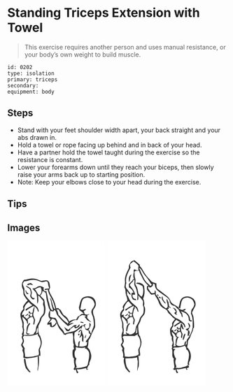 # Standing Triceps Extension with Towel
> This exercise requires another person and uses manual resistance, or your body’s own weight to build muscle.

``` 
id: 0202 
type: isolation 
primary: triceps 
secondary:  
equipment: body 
``` 

## Steps

 - Stand with your feet shoulder width apart, your back straight and your abs drawn in.
 - Hold a towel or rope facing up behind and in back of your head.
 - Have a partner hold the towel taught during the exercise so the resistance is constant.
 - Lower your forearms down until they reach your biceps, then slowly raise your arms back up to starting position.
 - Note: Keep your elbows close to your head during the exercise.

## Tips


## Images

<svg width="224" height="250pt" viewBox="0 0 168 250" xmlns="http://www.w3.org/2000/svg">
  <g fill="#FFF">
    <path d="M0 0h168v250H0V0m28.61 67.07c-4.02 3.97-4.87 10.57-2.29 15.55 2.12 3.61.19 8.18 2.43 11.73 1.85 2.85 3.53 5.89 6.18 8.1-2.61 2.86-5.16 5.82-7.28 9.07-1.41 1.7-.36 3.87.01 5.75-1.48 1.78-3.07 3.53-4.16 5.6-2.13 3.61-.61 7.96.1 11.76 1.79 4.12 3.03 8.55 1.89 13.05 1.58 4.02 2.03 8.73-.69 12.41.26.52.76 1.58 1.02 2.1-.45 1.2-.88 2.41-1.34 3.62.67 1.7 1.39 3.4 1.75 5.2.88 2.99-1.83 5.32-2.67 7.98.63 2.19 1.98 4.07 3.08 6.05-.24.75-.71 2.26-.95 3.01.85 2.59 2.13 5.18 1.97 7.97.06 1.65-.65 3.39.04 4.98 2.32.73 4.76 1.36 7.21.94 5.78-.85 11.78-1.01 17.22-3.38.16 5.79.58 11.59.28 17.39-.34 2.64-1.12 5.33-.24 7.96 1.65-8.9 3.01-17.94 1.57-26.98l2.52 1.24c1.01-3.73.07-7.53-.51-11.24 1.76-4.41 3.68-9.01 3.22-13.87-.49-3.3-1.78-6.4-2.64-9.6-.35-.37-1.04-1.11-1.39-1.48-2.1-5.01-2.19-10.5-1.57-15.83 1.46-3.79 4.01-7.12 4.75-11.18.7-3.44 4.01-5.36 5.57-8.33 1.53-2.42 1.34-5.41 1.68-8.15.64-4.34-1.59-8.42-1.22-12.75-.44-1.61-.82-3.24-1.15-4.88-2.22-2.1-4.45-4.2-6.45-6.53 2.1-2.4 3.56-5.25 4.04-8.42 1.49 1.45 3.26 2.54 5.19 3.3 1.15 4.91.88 10.04 2.34 14.89 1.45 5.11 2.12 10.61 5.04 15.17-2.88 4.41-4.32 12.21.92 15.5-1.49 2.33-3.27 4.45-5.21 6.42-.08.78-.25 2.32-.34 3.1 1.6-.17 3.2-.34 4.79-.52-.02 1.55-.64 3.95 1.45 4.45 4.7 1.58 8.32-3.1 10.07-6.85 1.11 3.8 2.96 7.44 5.23 10.68 2.52 2.68 4.92 5.46 6.95 8.55-.18.27-.54.82-.71 1.09 1.53-.73 2.93-.76 3.95.7.07-.33.21-.98.28-1.3 3.52-2.56 8.27-1.17 12.16-2.94-.27.37-.81 1.12-1.08 1.49 3.19 6.09-.51 13.12 2.53 19.27-1.32 2.14-.37 4.53.23 6.72-.77.79-1.55 1.59-2.33 2.38-.42 4.32-.6 8.72.88 12.88.37.35 1.1 1.05 1.46 1.4-.41 3.97-.16 7.99.89 11.84.82 2.28-.5 4.35-1.7 6.17.95 1.92 2.39 2.12 4.11.78-.17 2.49.9 4.73 2.16 6.8.74-.71 1.47-1.42 2.2-2.13-1.97-1.07-2.56-3.02-2.68-5.11 5.43.8 10.63-1.01 15.89-2.07.11.79.34 2.35.45 3.13 1.16-.23 2.33-.46 3.51-.66-.65-.18-1.93-.54-2.58-.72 1.04-2.58 1.46-5.72 4.06-7.27-.86-4.74 3.13-8.44 3.03-13.12.78-4.45-1.3-8.51-2.62-12.62-1.32-1.36-2.54-2.83-3.78-4.26 2.04-3.72 1.39-8.03 1.97-12.07 3.8-4.37 4.58-10.32 7.47-15.22 1.44-3.18 4-6.12 3.86-9.79-.05-5.37-.37-10.82-1.79-16.01-1.41-3.11-2.3-6.49-1.81-9.92 1.38-3.75 5.06-6.69 4.8-10.97.14-4.89-2.09-9.97-6.62-12.24-5.1-2.22-11.35-1.75-16.05 1.23-4.26 3.51-4.34 9.49-5.92 14.38-1.02 2.23-.08 4.53.43 6.75a46.81 46.81 0 0 1 7.73 6.39c-3.56-.88-6.18 1.64-8.37 3.99l-1.98.4c-1.03 1.81-2.05 3.63-3.09 5.44-4.44-1.12-8.55 1.09-12.22 3.31-.58-3.09-2.54-5.61-4.62-7.86-2.32-2.13-5.61-3.33-6.67-6.56-1.86-2.24-2.45-6.76-5.92-6.76.25-2.85-3.04-1.6-4.71-1.51-1.55-7.55-4.09-14.95-8.14-21.54-1.87-2.96-3.3-6.17-4.2-9.55.6-1.95 2.31-3.68 1.75-5.86-.6-3.75-.39-8.65-4.29-10.7-4.2-1.63-8.81 1.94-13.01-.14-4.38-1.9-9.05-3.37-13.87-3.28-4.55.25-8.87 2.05-13.45 2.11m.09 135.09c-.49 4.81.77 9.53 2.07 14.12.82 3.67 3.95 6.06 6.18 8.87.67 1.12 2.09.3 3.1.34-3.06-3.77-6.46-7.64-7.35-12.58-1.01-3.17-.91-6.63-1.94-9.74-.52-.25-1.55-.76-2.06-1.01z"/>
    <path d="M29 69.79c5.49.03 10.45-3.08 15.97-2.57 4.61-.1 8.71 2.16 12.97 3.52 3.39 1.08 6.65-1.59 9.99-.99 2.52 2.02 1.64 5.71 2.83 8.43.25 1.2 1.87 4.15-.52 4.01-1.98.45-6.76-.52-6.02 2.74 1.75-.3 3.47-.76 5.19-1.19.83 7.42 5.81 13.36 8.7 20.01 1.78 4.66 3.38 9.43 4.02 14.39-6.3-5.04-3.76-14.81-9.17-20.54.67 3.18 2.14 6.16 2.36 9.45.23 4.39 2.72 8.26 2.81 12.68-4.91-1.12-4.86-6.68-6-10.58-.6-3.79-2.54-7.25-2.82-11.09-.38-3.95-1.78-7.71-2.37-11.63-1.1.17-2.2.33-3.3.48-.62-1.35-1.22-2.7-1.82-4.06.25-.49.77-1.49 1.03-1.98-3.28-2.9-8.55-4.13-12.2-1.2-2.13 1.75-4.71 2.66-7.49 2.16 1.33 3.5 5.26 5.02 6.48 8.53 2.12 5.75.96 11.99 1.8 17.94 2.73-4.16 1.31-9.5 1.25-14.15l2.76 1.64c1.77 3.06 4.83 5.19 6.4 8.34-.02 2.42-1.36 4.96-.13 7.27 1.67 3.32.94 7.13.84 10.69-.05 5.33-6.02 7.89-6.91 12.96-1.23 5.7-5.95 9.99-6.59 15.86-.25 1.52-.29 3.09-.73 4.58-.99 1.81-2.95 3.01-3.42 5.13-5.63 1.18-11.4 1.33-17.12 1.02.23-.93.47-1.87.71-2.81-.27-2.02-.08-4.06.38-6.05-1.31-3.86-.8-7.94-.64-11.92-.75-3.33-3.01-6.39-2.28-10 2.98 2.09 5.15 5.01 7.4 7.81.46 1.48-.07 3.7 2.11 4.05-.01-2.51-.09-5.03-.78-7.46 1.6-1.11 3.08-2.38 4.53-3.68 1.39-.2 2.77-.41 4.16-.64.77 1.6 1.58 3.19 2.14 4.89-.25 2.65-.83 5.26-1.06 7.92.45.03 1.34.09 1.79.13.32-2.67 1.03-5.27 1.33-7.93-1.17-3.58-3.88-6.98-2.98-10.96 1.15-3.89 1.79-7.88 2.12-11.91 3.5 1.96 4.99 5.73 6.14 9.34 2.04-1.99-.16-5.08-.85-7.28-2.94-3.77-6.91-6.56-10.79-9.28-4.03-4.64-8.74-8.89-11.41-14.53-1.33-2.92-.1-6.14-.5-9.16-1.15-2.64-2.24-5.31-2.9-8.13.8-1.44 1.35-3.09 2.59-4.25m4.87 6.18c1.73 1.18 3.43-.91 5.25-.87 1.8.23 3.54.76 5.33 1.06-1.36-1.26-2.76-2.49-4.17-3.69-2.23.8-5.75.69-6.41 3.5m-1.9 1.08c.59 4.04 5.92 3.43 6.93 7.08 1.52 2.84 1.75 6.02.62 9.04-1.21 3.08 1.71 5.25 3.35 7.38.99.08 1.97.15 2.95.23.4-.7.81-1.39 1.21-2.08-1.73-.27-3.9-.24-4.87-2.01-2.08-2.26-.27-5.19-.22-7.78-.26-2.44-1.26-4.71-1.92-7.05-2.55-1.81-5.22-3.45-8.05-4.81m-.8 8.15c-.09 2.57 1.12 4.75 2.67 6.7 1.03-.25 2.05-.5 3.08-.76-2.33-1.28-4.62-3-4.85-5.88-.23-.01-.68-.04-.9-.06m7.09 55.93c-4.67 3.1-5.67 9.04-5.27 14.25-.26 1.71-1.46 3.92.46 5.1 1.8 1.65 4.03-.22 5.82-.94-1.94-.23-4.38.57-5.63-1.43 1.54-5.22 1.38-11.46 5.56-15.47-.23-.38-.71-1.13-.94-1.51z"/>
    <path d="M46.9 83.72c3.2-1.67 6.34-3.77 10.07-3.92 2.74 4.42 2.28 10.48-1.89 13.87-4.28-2.02-4.23-7.56-8.18-9.95zM128.92 101.86c1.35-3.12 5.19-3.71 8.16-4.16 5.27-.03 10.44 3.3 11.83 8.53 2.61 4.98-2.3 9.09-4.29 13.19-1.88 4.86 2.02 8.95 2.62 13.57.75 3.89 1.2 7.86 1.25 11.82-.85 5.13-3.98 9.6-4.52 14.84l-2.31-2.55c-.08-.61-.23-1.82-.31-2.43-.55-.33-1.66-.98-2.22-1.31 1.85-2.92 3.54-6.05 4.1-9.51-.49-1.27-1.66-2.08-2.52-3.08.15 2.79.09 5.59-.09 8.38-1.48.86-2.95 1.73-4.44 2.58-.65-.38-1.94-1.14-2.59-1.51-.1-1.62-.12-3.35-1.5-4.48.61-.32 1.84-.94 2.45-1.26-1.48-2.57-3.62.22-4.8 1.53 2.2.74 3.21 2.71 3.72 4.81.59 2.65 3.66 3.23 5.92 3.58.17 1.5.33 2.99.5 4.49.9.66 1.81 1.33 2.7 2.02-1.76 4.25-4.72 7.78-7.72 11.19-.08.78-.16 1.56-.23 2.34l2.5-.44c-.41 1.85-.85 3.69-1.26 5.55-3.9 2.07-8.25 2.49-12.58 1.91.09-3.15.8-6.21 1.3-9.29-3.97.87-2.69 6.27-3.08 9.23l-2.83.12c-.82-1.79-2.16-3.41-2.29-5.44-.38-3.69-1.93-7.24-1.64-10.99.13-2.48.35-4.96.59-7.43 4.07-2.25 7.14-5.8 11.05-8.25-.01.8-.02 2.4-.02 3.2.91-2.7 2.04-5.31 3.14-7.93-4.79 1.7-7.74 6.18-11.84 8.95-6.02 3.34-13.09 3.48-19.48 5.74-1.04-2.61-2.07-5.37-4.19-7.32-3.83-3.46-6.74-8.01-8.08-13.02-.6-2.44-2.09-4.49-3.49-6.52-3.23.11-6.39-.47-9.23-2.04.09-3.45.27-6.9.09-10.35 1.82.97 3.81 1.26 5.84 1.24.68-.79 1.07-3.02 2.47-1.92 2.6 2.06 2.19 6.06 4.25 8.6 5.38 6.81 11.45 13.09 18.21 18.53 3.18-2.02 6.61-3.57 9.91-5.38-2.82-.25-5.51.65-8.08 1.71 2.51-2.84 5.56-5.11 9.1-6.5l.41 1.58-.04-1.84c1.56.04 3.11.1 4.67.15 1.13-1.94 2.24-3.9 3.22-5.93 1.88-1.08 3.7-2.33 5.83-2.85 2.25.25 4.37 1.17 6.55 1.74-1.1.47-2.21.89-3.32 1.33 1.49 1.86 2.99 3.73 4.42 5.64 2.42 1.4 4.81 2.95 7.53 3.7-2.77-2.12-5.14-4.66-7.37-7.32.06-1.55.51-3.09.38-4.64 1.4-.51 2.78-1.07 4.12-1.72-1.54.05-3.07.28-4.56.64-1.43-.35-3.05-.26-4.29-1.13-.57-1.63-.98-3.31-1.47-4.96 1.15-.95 4.75-2.07 3-3.88-2.8 1.44-6.02 2.73-8.89.66 1.12-5.25 1.5-10.77 3.74-15.71m-3.82 38.6c1.85.34 3.7.65 5.56.96-.12-.37-.36-1.11-.49-1.48-1.4-.36-2.8-.74-4.2-1.09-.22.4-.65 1.21-.87 1.61m-8.34 6.86c.66-.69 1.98-2.08 2.64-2.77-2.6.05-5.46.4-7.36 2.36-2.44 2.45-5.49 4.1-8.17 6.24-.24-.38-.71-1.14-.94-1.51-2.41-.4-3.91-2.35-5.49-3.99 1.11 2.43 1.92 5.14 3.83 7.09 2.95 1.91 7.4-.65 6.96-4.3.67.18 2.01.53 2.68.7l-.95-.74c1.51-1.06 3.01-2.13 4.52-3.18.78 1.04.69 3.51 2.48 3.15 3.47-.24 7.47-2.89 7.09-6.79-2.7.94-4.27 6.35-7.29 3.74m4.75 10.46c1.09-.58 2.16-1.18 3.24-1.79l-.52-.74 2.41-.8c-.46 2.37-.75 4.78-.94 7.19-.88 1.71-1.66 3.47-2.17 5.33 1.72-1.04 2.86-2.67 3.94-4.31 2.61 3.37-1.74 9.25 2.86 11.21-.35-4.19 1.31-8.65-.59-12.6-1.4-3.02-1.64-6.4-2.25-9.63l-.26 3.07c-.64-.69-1.28-1.37-1.91-2.06-1.51 1.52-3 3.11-3.81 5.13m.02 2.44c-.05.45-.14 1.34-.18 1.79 2.81 2.63 3.19-4.73.18-1.79m10.98 7.4c2.78-.89 2.11-4.4 2.83-6.65a15.881 15.881 0 0 0-2.83 6.65zM29.43 119.06c-1.47-5.64 2.91-10.84 7.3-13.83 1.63 2.28 3.96 3.85 6.19 5.48-3.68 2.6-7.96 4.54-11.67 7.24.19.79.4 1.57.63 2.36 3.49-2.75 7.21-5.2 11.14-7.28 1.05-.92 2.33-.8 3.51-.19-2.12 3.08-2.77 6.76-3.12 10.41-.64.33-1.92.99-2.57 1.32-1.59-.81-2.65-2.07-2.7-3.94-.69.89-2.28 1.61-1.51 2.94 1.26 2.06 4.09 2.27 6.14 1.38-.13 1.77-.27 3.53-.42 5.3-1.36-.33-2.72-.67-4.07-1.02.35-.7 1.05-2.12 1.41-2.82-1.06.74-3.71.51-3.27 2.46.37.65 1.12 1.94 1.5 2.58-.7-.13-2.1-.4-2.8-.53l1.52.81c-1.1.87-2.21 1.73-3.31 2.6a35.292 35.292 0 0 0-5.09-4.45l.48-2.92c-.94.19-2.82.56-3.76.75.25-3.45 1.83-6.46 4.47-8.65m.45 10.67c2.5-.7 6.04-1.56 6.09-4.78a59.546 59.546 0 0 0-6.09 4.78z"/>
    <path d="M84.11 118.21c1.06.06 3.19.17 4.26.23 2.24 5.64 6.11 10.57 10.82 14.37 2.67 2.14 4.57 5.01 5.92 8.12l-2 1.06 1.08 1.58c-.97-1-1.92-2.03-2.8-3.12-5.63-3.3-9.39-8.7-13.89-13.25-.5-3.2-1.08-6.53-3.39-8.99zM76.58 134.05c4.5-.62 7.18 3.54 7.63 7.51-.83-.23-2.47-.69-3.29-.92l2.03.88c-1.41 2.6-4.06 3.92-6.33 5.62-.38-2.59-.76-5.17-1.34-7.71-1.42.72-2.83 1.47-4.24 2.21 1.95-2.46 3.92-4.9 5.54-7.59zM48.79 159.97c2-3.34.52-7.78 3.36-10.66.13 2.88.35 5.78-.05 8.65-1.06.73-2.2 1.35-3.31 2.01zM28.83 162.71c7.96 1.52 16.23.38 23.71-2.62 0 .61-.01 1.84-.01 2.46 3.7 4.67 5.56 11.08 4.21 16.96-.75 3.57-3.93 6.56-2.97 10.42.2 2.48 1.52 6.29-1.91 7.13-6.9 1.78-14.26 3.14-21.38 2.27.1-4.84-2-9.72-.69-14.49-1-2.15-2.3-4.14-3.75-6.02 1.01-2.5 3-4.94 2.3-7.79-.26-1.87-1-3.61-1.67-5.35.72-1 1.45-1.98 2.16-2.97zM117.2 182.9c5.37 1.1 11.19 2.16 16.45.02-.17.78-.52 2.33-.7 3.11.39-.24 1.17-.71 1.56-.94 2.63 1.98 5.2 4.49 5.79 7.88.67 5.37-.64 10.71-1.81 15.92-.28 2.43-.74 5.18-2.89 6.71-6.4 2.23-13.06 3.34-19.84 3.09 1.08-.4 2.16-.8 3.25-1.18-.25-1.92-.78-3.78-1.38-5.61-1.12-3.32-.2-6.84.82-10.05-.42-.31-1.27-.92-1.7-1.23-1.85-4.29-2.45-9.8.84-13.57-.12-1.38-.25-2.77-.39-4.15z"/>
  </g>
  <g fill="#333">
    <path d="M28.61 67.07c4.58-.06 8.9-1.86 13.45-2.11 4.82-.09 9.49 1.38 13.87 3.28 4.2 2.08 8.81-1.49 13.01.14 3.9 2.05 3.69 6.95 4.29 10.7.56 2.18-1.15 3.91-1.75 5.86.9 3.38 2.33 6.59 4.2 9.55 4.05 6.59 6.59 13.99 8.14 21.54 1.67-.09 4.96-1.34 4.71 1.51 3.47 0 4.06 4.52 5.92 6.76 1.06 3.23 4.35 4.43 6.67 6.56 2.08 2.25 4.04 4.77 4.62 7.86 3.67-2.22 7.78-4.43 12.22-3.31 1.04-1.81 2.06-3.63 3.09-5.44l1.98-.4c2.19-2.35 4.81-4.87 8.37-3.99a46.81 46.81 0 0 0-7.73-6.39c-.51-2.22-1.45-4.52-.43-6.75 1.58-4.89 1.66-10.87 5.92-14.38 4.7-2.98 10.95-3.45 16.05-1.23 4.53 2.27 6.76 7.35 6.62 12.24.26 4.28-3.42 7.22-4.8 10.97-.49 3.43.4 6.81 1.81 9.92 1.42 5.19 1.74 10.64 1.79 16.01.14 3.67-2.42 6.61-3.86 9.79-2.89 4.9-3.67 10.85-7.47 15.22-.58 4.04.07 8.35-1.97 12.07 1.24 1.43 2.46 2.9 3.78 4.26 1.32 4.11 3.4 8.17 2.62 12.62.1 4.68-3.89 8.38-3.03 13.12-2.6 1.55-3.02 4.69-4.06 7.27.65.18 1.93.54 2.58.72-1.18.2-2.35.43-3.51.66-.11-.78-.34-2.34-.45-3.13-5.26 1.06-10.46 2.87-15.89 2.07.12 2.09.71 4.04 2.68 5.11-.73.71-1.46 1.42-2.2 2.13-1.26-2.07-2.33-4.31-2.16-6.8-1.72 1.34-3.16 1.14-4.11-.78 1.2-1.82 2.52-3.89 1.7-6.17-1.05-3.85-1.3-7.87-.89-11.84-.36-.35-1.09-1.05-1.46-1.4-1.48-4.16-1.3-8.56-.88-12.88.78-.79 1.56-1.59 2.33-2.38-.6-2.19-1.55-4.58-.23-6.72-3.04-6.15.66-13.18-2.53-19.27.27-.37.81-1.12 1.08-1.49-3.89 1.77-8.64.38-12.16 2.94-.07.32-.21.97-.28 1.3-1.02-1.46-2.42-1.43-3.95-.7.17-.27.53-.82.71-1.09-2.03-3.09-4.43-5.87-6.95-8.55-2.27-3.24-4.12-6.88-5.23-10.68-1.75 3.75-5.37 8.43-10.07 6.85-2.09-.5-1.47-2.9-1.45-4.45-1.59.18-3.19.35-4.79.52.09-.78.26-2.32.34-3.1 1.94-1.97 3.72-4.09 5.21-6.42-5.24-3.29-3.8-11.09-.92-15.5-2.92-4.56-3.59-10.06-5.04-15.17-1.46-4.85-1.19-9.98-2.34-14.89-1.93-.76-3.7-1.85-5.19-3.3-.48 3.17-1.94 6.02-4.04 8.42 2 2.33 4.23 4.43 6.45 6.53.33 1.64.71 3.27 1.15 4.88-.37 4.33 1.86 8.41 1.22 12.75-.34 2.74-.15 5.73-1.68 8.15-1.56 2.97-4.87 4.89-5.57 8.33-.74 4.06-3.29 7.39-4.75 11.18-.62 5.33-.53 10.82 1.57 15.83.35.37 1.04 1.11 1.39 1.48.86 3.2 2.15 6.3 2.64 9.6.46 4.86-1.46 9.46-3.22 13.87.58 3.71 1.52 7.51.51 11.24l-2.52-1.24c1.44 9.04.08 18.08-1.57 26.98-.88-2.63-.1-5.32.24-7.96.3-5.8-.12-11.6-.28-17.39-5.44 2.37-11.44 2.53-17.22 3.38-2.45.42-4.89-.21-7.21-.94-.69-1.59.02-3.33-.04-4.98.16-2.79-1.12-5.38-1.97-7.97.24-.75.71-2.26.95-3.01-1.1-1.98-2.45-3.86-3.08-6.05.84-2.66 3.55-4.99 2.67-7.98-.36-1.8-1.08-3.5-1.75-5.2.46-1.21.89-2.42 1.34-3.62-.26-.52-.76-1.58-1.02-2.1 2.72-3.68 2.27-8.39.69-12.41 1.14-4.5-.1-8.93-1.89-13.05-.71-3.8-2.23-8.15-.1-11.76 1.09-2.07 2.68-3.82 4.16-5.6-.37-1.88-1.42-4.05-.01-5.75 2.12-3.25 4.67-6.21 7.28-9.07-2.65-2.21-4.33-5.25-6.18-8.1-2.24-3.55-.31-8.12-2.43-11.73-2.58-4.98-1.73-11.58 2.29-15.55m.39 2.72c-1.24 1.16-1.79 2.81-2.59 4.25.66 2.82 1.75 5.49 2.9 8.13.4 3.02-.83 6.24.5 9.16 2.67 5.64 7.38 9.89 11.41 14.53 3.88 2.72 7.85 5.51 10.79 9.28.69 2.2 2.89 5.29.85 7.28-1.15-3.61-2.64-7.38-6.14-9.34-.33 4.03-.97 8.02-2.12 11.91-.9 3.98 1.81 7.38 2.98 10.96-.3 2.66-1.01 5.26-1.33 7.93-.45-.04-1.34-.1-1.79-.13.23-2.66.81-5.27 1.06-7.92-.56-1.7-1.37-3.29-2.14-4.89-1.39.23-2.77.44-4.16.64-1.45 1.3-2.93 2.57-4.53 3.68.69 2.43.77 4.95.78 7.46-2.18-.35-1.65-2.57-2.11-4.05-2.25-2.8-4.42-5.72-7.4-7.81-.73 3.61 1.53 6.67 2.28 10-.16 3.98-.67 8.06.64 11.92-.46 1.99-.65 4.03-.38 6.05-.24.94-.48 1.88-.71 2.81 5.72.31 11.49.16 17.12-1.02.47-2.12 2.43-3.32 3.42-5.13.44-1.49.48-3.06.73-4.58.64-5.87 5.36-10.16 6.59-15.86.89-5.07 6.86-7.63 6.91-12.96.1-3.56.83-7.37-.84-10.69-1.23-2.31.11-4.85.13-7.27-1.57-3.15-4.63-5.28-6.4-8.34l-2.76-1.64c.06 4.65 1.48 9.99-1.25 14.15-.84-5.95.32-12.19-1.8-17.94-1.22-3.51-5.15-5.03-6.48-8.53 2.78.5 5.36-.41 7.49-2.16 3.65-2.93 8.92-1.7 12.2 1.2-.26.49-.78 1.49-1.03 1.98.6 1.36 1.2 2.71 1.82 4.06 1.1-.15 2.2-.31 3.3-.48.59 3.92 1.99 7.68 2.37 11.63.28 3.84 2.22 7.3 2.82 11.09 1.14 3.9 1.09 9.46 6 10.58-.09-4.42-2.58-8.29-2.81-12.68-.22-3.29-1.69-6.27-2.36-9.45 5.41 5.73 2.87 15.5 9.17 20.54-.64-4.96-2.24-9.73-4.02-14.39-2.89-6.65-7.87-12.59-8.7-20.01-1.72.43-3.44.89-5.19 1.19-.74-3.26 4.04-2.29 6.02-2.74 2.39.14.77-2.81.52-4.01-1.19-2.72-.31-6.41-2.83-8.43-3.34-.6-6.6 2.07-9.99.99-4.26-1.36-8.36-3.62-12.97-3.52-5.52-.51-10.48 2.6-15.97 2.57m17.9 13.93c3.95 2.39 3.9 7.93 8.18 9.95 4.17-3.39 4.63-9.45 1.89-13.87-3.73.15-6.87 2.25-10.07 3.92m82.02 18.14c-2.24 4.94-2.62 10.46-3.74 15.71 2.87 2.07 6.09.78 8.89-.66 1.75 1.81-1.85 2.93-3 3.88.49 1.65.9 3.33 1.47 4.96 1.24.87 2.86.78 4.29 1.13 1.49-.36 3.02-.59 4.56-.64-1.34.65-2.72 1.21-4.12 1.72.13 1.55-.32 3.09-.38 4.64 2.23 2.66 4.6 5.2 7.37 7.32-2.72-.75-5.11-2.3-7.53-3.7-1.43-1.91-2.93-3.78-4.42-5.64 1.11-.44 2.22-.86 3.32-1.33-2.18-.57-4.3-1.49-6.55-1.74-2.13.52-3.95 1.77-5.83 2.85-.98 2.03-2.09 3.99-3.22 5.93-1.56-.05-3.11-.11-4.67-.15l.04 1.84-.41-1.58c-3.54 1.39-6.59 3.66-9.1 6.5 2.57-1.06 5.26-1.96 8.08-1.71-3.3 1.81-6.73 3.36-9.91 5.38-6.76-5.44-12.83-11.72-18.21-18.53-2.06-2.54-1.65-6.54-4.25-8.6-1.4-1.1-1.79 1.13-2.47 1.92-2.03.02-4.02-.27-5.84-1.24.18 3.45 0 6.9-.09 10.35 2.84 1.57 6 2.15 9.23 2.04 1.4 2.03 2.89 4.08 3.49 6.52 1.34 5.01 4.25 9.56 8.08 13.02 2.12 1.95 3.15 4.71 4.19 7.32 6.39-2.26 13.46-2.4 19.48-5.74 4.1-2.77 7.05-7.25 11.84-8.95-1.1 2.62-2.23 5.23-3.14 7.93 0-.8.01-2.4.02-3.2-3.91 2.45-6.98 6-11.05 8.25-.24 2.47-.46 4.95-.59 7.43-.29 3.75 1.26 7.3 1.64 10.99.13 2.03 1.47 3.65 2.29 5.44l2.83-.12c.39-2.96-.89-8.36 3.08-9.23-.5 3.08-1.21 6.14-1.3 9.29 4.33.58 8.68.16 12.58-1.91.41-1.86.85-3.7 1.26-5.55l-2.5.44c.07-.78.15-1.56.23-2.34 3-3.41 5.96-6.94 7.72-11.19-.89-.69-1.8-1.36-2.7-2.02-.17-1.5-.33-2.99-.5-4.49-2.26-.35-5.33-.93-5.92-3.58-.51-2.1-1.52-4.07-3.72-4.81 1.18-1.31 3.32-4.1 4.8-1.53-.61.32-1.84.94-2.45 1.26 1.38 1.13 1.4 2.86 1.5 4.48.65.37 1.94 1.13 2.59 1.51 1.49-.85 2.96-1.72 4.44-2.58.18-2.79.24-5.59.09-8.38.86 1 2.03 1.81 2.52 3.08-.56 3.46-2.25 6.59-4.1 9.51.56.33 1.67.98 2.22 1.31.08.61.23 1.82.31 2.43l2.31 2.55c.54-5.24 3.67-9.71 4.52-14.84-.05-3.96-.5-7.93-1.25-11.82-.6-4.62-4.5-8.71-2.62-13.57 1.99-4.1 6.9-8.21 4.29-13.19-1.39-5.23-6.56-8.56-11.83-8.53-2.97.45-6.81 1.04-8.16 4.16m-99.49 17.2c-2.64 2.19-4.22 5.2-4.47 8.65.94-.19 2.82-.56 3.76-.75l-.48 2.92c1.83 1.32 3.54 2.8 5.09 4.45 1.1-.87 2.21-1.73 3.31-2.6l-1.52-.81c.7.13 2.1.4 2.8.53-.38-.64-1.13-1.93-1.5-2.58-.44-1.95 2.21-1.72 3.27-2.46-.36.7-1.06 2.12-1.41 2.82 1.35.35 2.71.69 4.07 1.02.15-1.77.29-3.53.42-5.3-2.05.89-4.88.68-6.14-1.38-.77-1.33.82-2.05 1.51-2.94.05 1.87 1.11 3.13 2.7 3.94.65-.33 1.93-.99 2.57-1.32.35-3.65 1-7.33 3.12-10.41-1.18-.61-2.46-.73-3.51.19a73.798 73.798 0 0 0-11.14 7.28c-.23-.79-.44-1.57-.63-2.36 3.71-2.7 7.99-4.64 11.67-7.24-2.23-1.63-4.56-3.2-6.19-5.48-4.39 2.99-8.77 8.19-7.3 13.83m54.68-.85c2.31 2.46 2.89 5.79 3.39 8.99 4.5 4.55 8.26 9.95 13.89 13.25.88 1.09 1.83 2.12 2.8 3.12l-1.08-1.58 2-1.06c-1.35-3.11-3.25-5.98-5.92-8.12-4.71-3.8-8.58-8.73-10.82-14.37-1.07-.06-3.2-.17-4.26-.23m-7.53 15.84c-1.62 2.69-3.59 5.13-5.54 7.59 1.41-.74 2.82-1.49 4.24-2.21.58 2.54.96 5.12 1.34 7.71 2.27-1.7 4.92-3.02 6.33-5.62l-2.03-.88c.82.23 2.46.69 3.29.92-.45-3.97-3.13-8.13-7.63-7.51m-27.79 25.92c1.11-.66 2.25-1.28 3.31-2.01.4-2.87.18-5.77.05-8.65-2.84 2.88-1.36 7.32-3.36 10.66m-19.96 2.74c-.71.99-1.44 1.97-2.16 2.97.67 1.74 1.41 3.48 1.67 5.35.7 2.85-1.29 5.29-2.3 7.79 1.45 1.88 2.75 3.87 3.75 6.02-1.31 4.77.79 9.65.69 14.49 7.12.87 14.48-.49 21.38-2.27 3.43-.84 2.11-4.65 1.91-7.13-.96-3.86 2.22-6.85 2.97-10.42 1.35-5.88-.51-12.29-4.21-16.96 0-.62.01-1.85.01-2.46-7.48 3-15.75 4.14-23.71 2.62m88.37 20.19c.14 1.38.27 2.77.39 4.15-3.29 3.77-2.69 9.28-.84 13.57.43.31 1.28.92 1.7 1.23-1.02 3.21-1.94 6.73-.82 10.05.6 1.83 1.13 3.69 1.38 5.61-1.09.38-2.17.78-3.25 1.18 6.78.25 13.44-.86 19.84-3.09 2.15-1.53 2.61-4.28 2.89-6.71 1.17-5.21 2.48-10.55 1.81-15.92-.59-3.39-3.16-5.9-5.79-7.88-.39.23-1.17.7-1.56.94.18-.78.53-2.33.7-3.11-5.26 2.14-11.08 1.08-16.45-.02z"/>
    <path d="M33.87 75.97c.66-2.81 4.18-2.7 6.41-3.5 1.41 1.2 2.81 2.43 4.17 3.69-1.79-.3-3.53-.83-5.33-1.06-1.82-.04-3.52 2.05-5.25.87zM31.97 77.05c2.83 1.36 5.5 3 8.05 4.81.66 2.34 1.66 4.61 1.92 7.05-.05 2.59-1.86 5.52.22 7.78.97 1.77 3.14 1.74 4.87 2.01-.4.69-.81 1.38-1.21 2.08-.98-.08-1.96-.15-2.95-.23-1.64-2.13-4.56-4.3-3.35-7.38 1.13-3.02.9-6.2-.62-9.04-1.01-3.65-6.34-3.04-6.93-7.08zM31.17 85.2c.22.02.67.05.9.06.23 2.88 2.52 4.6 4.85 5.88-1.03.26-2.05.51-3.08.76-1.55-1.95-2.76-4.13-2.67-6.7zM29.88 129.73c1.93-1.73 3.96-3.32 6.09-4.78-.05 3.22-3.59 4.08-6.09 4.78zM125.1 140.46c.22-.4.65-1.21.87-1.61 1.4.35 2.8.73 4.2 1.09.13.37.37 1.11.49 1.48-1.86-.31-3.71-.62-5.56-.96zM38.26 141.13c.23.38.71 1.13.94 1.51-4.18 4.01-4.02 10.25-5.56 15.47 1.25 2 3.69 1.2 5.63 1.43-1.79.72-4.02 2.59-5.82.94-1.92-1.18-.72-3.39-.46-5.1-.4-5.21.6-11.15 5.27-14.25zM116.76 147.32c3.02 2.61 4.59-2.8 7.29-3.74.38 3.9-3.62 6.55-7.09 6.79-1.79.36-1.7-2.11-2.48-3.15-1.51 1.05-3.01 2.12-4.52 3.18l.95.74c-.67-.17-2.01-.52-2.68-.7.44 3.65-4.01 6.21-6.96 4.3-1.91-1.95-2.72-4.66-3.83-7.09 1.58 1.64 3.08 3.59 5.49 3.99.23.37.7 1.13.94 1.51 2.68-2.14 5.73-3.79 8.17-6.24 1.9-1.96 4.76-2.31 7.36-2.36-.66.69-1.98 2.08-2.64 2.77zM121.51 157.78c.81-2.02 2.3-3.61 3.81-5.13.63.69 1.27 1.37 1.91 2.06l.26-3.07c.61 3.23.85 6.61 2.25 9.63 1.9 3.95.24 8.41.59 12.6-4.6-1.96-.25-7.84-2.86-11.21-1.08 1.64-2.22 3.27-3.94 4.31.51-1.86 1.29-3.62 2.17-5.33.19-2.41.48-4.82.94-7.19l-2.41.8.52.74c-1.08.61-2.15 1.21-3.24 1.79z"/>
    <path d="M121.53 160.22c3.01-2.94 2.63 4.42-.18 1.79.04-.45.13-1.34.18-1.79zM132.51 167.62c.42-2.42 1.39-4.67 2.83-6.65-.72 2.25-.05 5.76-2.83 6.65zM28.7 202.16c.51.25 1.54.76 2.06 1.01 1.03 3.11.93 6.57 1.94 9.74.89 4.94 4.29 8.81 7.35 12.58-1.01-.04-2.43.78-3.1-.34-2.23-2.81-5.36-5.2-6.18-8.87-1.3-4.59-2.56-9.31-2.07-14.12z"/>
  </g>
</svg>

<svg width="224" height="250pt" viewBox="0 0 168 250" xmlns="http://www.w3.org/2000/svg">
  <g fill="#FFF">
    <path d="M0 0h168v250H0V0m41.68 35.7c-1.45 1.57-2.37 3.56-3.41 5.41-1.54 2.25-.04 5.21-1.61 7.44-3.25 6.67-6.83 13.82-5.95 21.47.44 3.52-.91 6.9-.97 10.4 2.63 3.41 1.54 7.82 2.59 11.72.61 3.57 2.68 6.79 2.49 10.49-2.72 2.93-5.36 6.01-7.47 9.42-1.12 1.62.05 3.49.39 5.14-1.36 1.63-2.83 3.21-3.89 5.07-3.12 5.11-.31 11.29 1.31 16.48 1.48 3.29.66 6.86.74 10.3 1.17 3.07 1.35 6.53-.24 9.5-2.05 5.04.06 10.34.71 15.45-1.04 1.56-2.17 3.11-2.78 4.92.46 2.26 2.03 4.1 3.08 6.12-.25.76-.74 2.28-.99 3.04 1.66 3.85 2.81 8.08 1.44 12.22l2.36 1.48c-2.18 4.7.23 9.75 1.29 14.42.67 3.79 4.06 6.01 6.16 8.97.64 1.28 2.02.43 2.97.11-2.33-2.51-4.29-5.39-5.99-8.35-1.87-4.7-2.2-9.82-2.49-14.82 6.74-.22 13.56-.23 20.14-1.87-.07 2.31.46 4.55 1.15 6.74.1 3.05-.5 6.08-.44 9.14.11 2.47-1.46 5.11.11 7.39-.16-2.7.81-5.15 1.84-7.58.68-6.3.17-12.62-.38-18.91.6.27 1.8.8 2.4 1.07 1.89-4.7-2.01-9.71.64-14.21 1.49-3.45 2.34-7.2 2.05-10.96-.43-3.25-1.88-6.25-2.57-9.44-.41-.38-1.24-1.13-1.65-1.5-.15-5.31-1.59-10.55-1.21-15.88.97-3.55 3.69-6.39 4.32-10.07.51-4.91 5.92-7.18 6.91-11.91.61-4.14 1.54-8.81-1.43-12.32 1.58-4.34-.15-8.55-1.37-12.65 3.09-6.78 2.74-14.38 1.54-21.56-1.7-2.92-4.91-4.99-8.3-5.3-1.92-.48-4.25-.7-5.48 1.17 3.97.35 7.44 2.25 10.82 4.19 2.15 4.49 1.82 9.61.93 14.36-.66 1.35-1.28 2.72-1.89 4.1-2.43-1.19-4.34-3.24-5.77-5.49-1.05-4.56-1.32-9.45-3.96-13.47-2.79-3.7 0-8.42-1.59-12.45-1.29-3.54-.95-7.37-1.12-11.06l-1.24.8c-.82 3.87-1.58 8.49.82 11.95-.57-.06-1.7-.16-2.27-.22-1.19 3.91-5.26 5.46-7.21 8.83.01 1.93.38 3.83.64 5.73 3.94 1.25 6.27 5.02 7.61 8.7l-3 .04c-1.49 4.14-.41 8.53 2.26 11.88 1.77.35 3.55.65 5.33.96-.2-.6-.59-1.79-.79-2.38-3.98.24-7.14-4.44-4.93-7.92 1.52 1.34 2.79 1.31 3.81-.1-1.46-6.11-5.62-10.83-9.28-15.7 1.12-1.6 2.22-3.24 3.72-4.52 1.03-1.04 2.76-2.09 1.98-3.9l2.77.03c-.6 3.59-1.39 7.65.7 10.93 2.54 3.95 3 8.69 3.85 13.19.74 3.41-.57 6.87.19 10.28 3-1.25.87-5.69 1.66-8.19 2.31 3.09 5.36 5.59 7.33 8.91 1.44 2.48.32 5.35.41 8.01 2.07 3.4 1.12 7.45 1.1 11.19.06 4.97-5.33 7.42-6.59 11.88-.96 3.94-2.85 7.56-5 10.97-1.83 2.97-2.01 6.53-2.43 9.9-1.62 4.23-6.71 6.93-11.13 5.8l.26-1.28c-2.44.93-3.67-1.35-5.45-2.43-.01 1.54.52 2.89 1.58 4.03-2.07-.13-4.15-.19-6.23-.2 1.5-1.96.44-4.45 1.03-6.68.46-2.06-.62-4.05-.62-6.11-.05-3 .44-6.13-.96-8.93-.69-2.62-3.06-5.65-.8-8.11 1.26 1.06 2.5 2.14 3.72 3.25 1.01 1.69 2.28 3.22 3.61 4.67.02 1.57-.22 3.41 1.87 3.74-.17-2.47.4-5.19-.96-7.41 1.87-.85 3.33-2.27 4.72-3.74 1.45.09 2.85-.15 4.19-.71.8 1.66 1.67 3.3 2.22 5.06-.32 2.64-1.02 5.22-1.1 7.89.46.03 1.39.07 1.85.1-.05-2.86 1.26-5.58 1.18-8.4-1.15-2.29-2.49-4.53-2.9-7.1-.75-2.62.51-5.16 1.01-7.69.35-1.42.5-3.11 1.83-4-.34-1-.79-2.78.9-2.66 2.24 2.03 3.12 4.97 4.28 7.66.35.12 1.04.37 1.38.5-.83-3.47-1.21-7.63-4.57-9.66-3.01-3.33-7.2-5.44-9.56-9.35-2.45-3.07-3.06-7.14-5.55-10.19-.4-2.19-.02-4.45-.07-6.67 1.98 2.14 3.27 6.26 6.47 6.45-.92-3.55-4.16-5.69-5.64-8.94-3.46-2.51-3.74-7.05-2.08-10.69-2.05-9.72 3.12-18.59 7.3-26.96-.8-2.1-1.7-4.87.16-6.71 1.65-1.25 3.27-2.55 4.71-4.04 3.41 1.89 6.36 4.5 8.8 7.53-.68 2.71-.38 5.5-.11 8.24-2.51-.09-4.93-.73-6.95-2.26-1.65 1.38-1.58 3.32-.96 5.24 1.02-.87 2.04-1.74 3.07-2.61 1.9.05 3.8.01 5.7-.13 1.2 4.6 4.11 8.43 5.96 12.76 2.35 5.17 6.17 9.4 10.39 13.12-3.77-.32-2.57 4.04-2.68 6.41 1.4 2.4 3.42 4.34 5.3 6.36l-1.48.03c1.67.3 2.73 1.62 3.86 2.75 1.88-.6 3.82-.99 5.81-1.01.35 3.45 3.2 5.75 4.49 8.8 2.08 3.71 2.81 8.1 5.57 11.42 2.3 2.9 5.79 4.35 8.95 6.08 3.03 1.49 2.99 5.49 5.68 7.33 3.51 2.81 5.89 6.93 10.03 8.94-1.76 2.19-3.61 4.33-4.94 6.82-.48 1.53.36 3.1.02 4.65-1.66 2.48-4.15 4.96-3.61 8.22-.03 3.96.3 8.15 3.09 11.25-.89 3.21.19 6.37 1.56 9.25-.32 2.03-.76 4.06-1.75 5.88l.9 2.19c-.28.59-.83 1.76-1.11 2.35 2.66 5.02-.38 10.92 2.2 16.07.38.25 1.12.76 1.49 1.01-1.2 5.34 1.12 10.5.9 15.78-.47.56-1.41 1.67-1.88 2.23.93 2.15 2.4 2.57 4.28.89-.41 2.51.74 4.74 2.06 6.76.59-.46 1.76-1.37 2.34-1.83-2.04-1.08-2.88-3.02-2.67-5.3 5.41.95 10.52-1.15 15.78-1.97.11.75.32 2.24.43 2.98 1.12-.04 2.23-.26 3.28-.66l-2.72-.76c.68-1.67 2.34-2.02 3.94-2.25.48-1.8-.07-3.47-1.15-4.91-.2.83-.61 2.51-.81 3.34.07-.8.22-2.41.29-3.21-2.64 3.16-6.71 3.44-10.38 4.49-3.88 1.49-8.1.57-12.13 1.04.69-.28 2.07-.83 2.76-1.1.36-3.36-2.2-6.19-1.66-9.58-.37-2.59 2.62-5.72-.32-7.52-1.66-4.2-4.54-11.1.43-13.96-1.49-.44-2.97-.9-4.43-1.41 1.26-2.41 3.98-1.68 6.18-1.8 5.08.05 10.12-1.21 14.78-3.16.12 1.58 1.16 2.76 2.11 3.94-.14.67-.28 1.35-.42 2.03 4.13 2.25 5.66 7.39 4.93 11.83-.02 4.95-2.19 9.56-2.31 14.49.69.33 2.08 1 2.77 1.33.14-1.83-.83-3.94.24-5.62 4.83-7.92 2.92-18.9-3.81-25.09.96-2.91 1.13-5.96 1.26-8.99.07-3.62 3.42-5.82 4.29-9.16 1.33-4.83 4.55-9.01 4.96-14.09.34-.41 1.03-1.21 1.37-1.61.48-6.44-.4-12.84-1.19-19.21-.45-2.45-2.33-4.51-2.12-7.09 1.78-3.71 3.8-7.29 5.6-10.99 1.37-5.12-.76-11.12-5.6-13.6-4.92-3.99-12.36-3.47-17.27.22-4.19 4.14-3.75 10.54-5.95 15.67.89.88 1.76 1.78 2.64 2.66 1.36-5.61 1.32-11.93 4.78-16.81 3.69-2.53 8.71-3.16 12.75-1.03 4.13 1.55 5.95 6.02 6.92 9.98-.1 3.83-2.97 6.63-4.88 9.69-.64 2.1-.73 4.32-1.06 6.48 4.05 7.35 2.75 15.89 2.94 23.91-.7 4.7-2.58 9.17-4.69 13.4-.61-.56-1.21-1.13-1.8-1.7 2.26-1.49 1.22-3.98 1.02-6.13-.53-.33-1.6-.99-2.14-1.33 1.31-2.11 2.47-4.3 3.58-6.52-.4-2.45-1.64-5.06-4.25-5.73 1.18 2.56 2.28 5.19 2.23 8.07-1.79 1.15-3.6 2.43-5.8 2.54.92 1.53 1.92 3.21 4.08 2.51-.23 3.04-.54 6.07-.94 9.08 1.32-.25 2.64-.5 3.97-.74-1.54 3.65-5.4 6.2-5.62 10.38.51 1.99.87 5.32-1.84 5.8.51-2.04 1.01-4.08 1.34-6.16-3.12.4-2.81 4.07-3.44 6.34-4.13 1.69-10.72 3.84-13.82-.54 1.38-4.4.91-9.57 4.47-13.04-1.35-.16-2.74-.4-3.8-1.32.09-1.85-.7-4.28 1.25-5.5 1.21-1.66 3.37-1.68 5.17-2.23.74 1.79 2.34 3.52 1.63 5.59-.1 1.74-1.65 5.18 1.33 5.16.19-2.33.63-4.62.92-6.93-1.96-3.72-4.01-7.85-2.16-12.11 1.11 1.31 2.02 5.65 4.3 3.63-2.21-3.07-1.71-7.51-4.71-9.95-.95 2.53-1.12 5.23-1.61 7.87-1.44 1.77-4.59.71-3.9-1.79-1.06.37-1.75 1.1-2.09 2.19 1.08 1.76 3.37 2.35 5.26 1.61.04 1.17.09 2.33.15 3.5-.71 0-2.11-.01-2.82-.01.12-.67.36-2.01.47-2.68-2.57.23-3.35 2.37-1.66 4.18-1.08.74-2.09 1.58-3.06 2.46-1.73-1.81-5.63-2.83-4.07-6.03-.78.17-2.34.52-3.12.69.18-2.67 1.37-4.96 3.29-6.79-.92-4.36 1.83-8.41 5.02-11.16 1.9 1.48 3.96 2.74 6.09 3.87-3.49 1.63-6.51 4.03-9.74 6.09.09.52.26 1.56.34 2.09 1.08-.02 1.74-.97 2.55-1.54 2.45-2.22 5.5-3.56 8.19-5.44 3.62 1.3 5.96 4.32 6.74 8.06.36-.14 1.09-.42 1.46-.56-.58-2.58-1.13-5.55-3.48-7.14-3.82-3.25-7.9-6.6-12.74-8.12-6.28-3.79-10.34-10.03-14.88-15.59.63-.16 1.89-.47 2.52-.63-.11-.73-.32-2.19-.42-2.92 1.25.75 2.66 1.57 4.18 1.7-1.08-1.05-2.17-2.08-3.27-3.1-.28-2.31-.7-4.6-1.28-6.85.71.04 2.15.13 2.87.18.79 3.74 4.23 6.03 7.95 6 2.22 2.19 4.24 4.6 6.76 6.48 1.19 3.19 2.98 6.07 4.9 8.86.22 1.6.07 3.63 2.07 4.09-.21-3.68-.41-7.67-3.72-9.98 4.39.76 8.89 2.5 11.66 6.18 2.27 2.71 2.53 6.38 2.75 9.75 1.76.79 4.51 3.03 5.21-.16-1.08-.28-2.14-.55-3.21-.82.41-7.06-4.6-13.97-11.45-15.71 1.65-.52 4.51-1.57 3.34-3.83-2.03.93-4.04 2.6-6.43 2.07-1.81-.49-3.36-1.61-5.11-2.24l.84-.85c-3.91-4.2-9.91-5.59-13.68-9.82-1.4-3.79-3.31-7.52-6.49-10.14-5.45-4.25-10.65-8.83-16.4-12.7-2.9-2.44-2.04-6.59-2.49-9.92-3.99-.98-8.71-1.92-10.65-6-5.48-5.04-9.83-11.21-13.25-17.81-.99-2.03-2.56-3.68-4.14-5.26-.16-.95-.31-1.89-.46-2.84-2.93-2.55-5.77-5.27-8.83-7.64-1.91.47-3.82 1.14-5.49 2.19M37.7 70.98c1.55-1.52 1.32-3.87 1.84-5.82.4-2.54 1.53-4.86 2.5-7.21-5.14 1.71-5.05 8.61-4.34 13.03m75.06 44.13c2.08 2.08 4.19 4.19 5.35 6.95-.47.28-1.4.83-1.87 1.1-2.27 2.36 2.37 3.7 3.9 4.71a75.8 75.8 0 0 1-1.45-2.84c2.46-4.24-1.27-9.65-5.93-9.92M32.89 155.9l1.42-.51c.95-3.39 1.07-7.09 2.8-10.22.62-1.21 2.59-2.11 1.69-3.66-5.76 1.84-5.91 9.38-5.91 14.39m82-.09c1.92-.99 4.53-1.7 4.92-4.2-1.95.83-4.39 1.93-4.92 4.2m18.44 3.66c-2.38 2.7-2.75 6.49-3.58 9.85.29.34.86 1.03 1.15 1.38 1.7-3.1 2.21-6.65 3.43-9.93-.25-.32-.75-.97-1-1.3z"/>
    <path d="M54.77 46.86c3.68.61 4.79 4.8 6.77 7.46 1.91 4.27 5.67 7.19 8.19 11.05 2.6 3.35 4.24 7.36 7.2 10.45-.93.69-1.87 1.37-2.8 2.06-1.96-3.4-5.74-5.07-7.9-8.31-2.96-3.58-4.31-8.09-6.57-12.09-1.93-3.41-2.52-7.42-4.89-10.62z"/>
    <path d="M78.95 73.56l2.91 1.47c.31 1.89.43 3.84 1.07 5.66 2.87 5.77 8.93 8.71 13.83 12.49 4.65 3.04 10.32 6.11 11.14 12.25l-3.36-.51c.02-1.98-1.11-3.59-2.32-5.04-.92 4.67 2.75 9.12 1.56 13.89-.56 1.23-1.85 1.76-2.89 2.49-1.94-1.51-4.04-2.87-5.74-4.67-4.95-5.67-5.56-13.98-11.41-19.03-.65-2.38.87-6.03-1.9-7.3-.13 1.48-.23 2.96-.3 4.45-1.74.78-3.62.37-5.44.2-2.04-2.13-3.47-4.72-5.13-7.14-1.33-1.44-.19-3.53.74-4.85.65 4.74 4.87 1.17 6.67-.54.18-1.28.37-2.55.57-3.82m6.91 19.34c-.14 1.06 1.9 2.77 2.35 1.2.21-1.14-1.88-2.81-2.35-1.2m8.67 8.81c2.14 2.06 2.98 6.09 6.47 6.15-1.28-2.06-2.9-3.86-4.25-5.86-1.25-1.97-1.28-4.32-1.83-6.51-2.33 1.59-.82 4.08-.39 6.22m-5.74-5.42c-.3 1.42 1.79 3.21 3.18 2.53.68-1.57-1.85-2.93-3.18-2.53zM32.74 107.77c1.13-1.57 2.36-3.3 4.4-3.66 1.42 2.53 3.7 4.34 5.64 6.43.18 1.36-1.55 1.33-2.37 1.91-3.32 1.24-5.88 3.8-9.02 5.37.15.85-.27 2.2 1.01 2.2 3.78-3.28 8.17-5.73 12.6-8.01 1.9.19.62 2.32.29 3.27-1.35 2.44-1.32 5.29-1.97 7.94-1.66 2.29-6.07.51-4.89-2.42-.79.56-2.3.9-1.95 2.19.67 2.56 4.07 2.83 6.2 2.1-.03 1.56-.05 3.13-.08 4.69-1.5.13-3 .1-4.36-.62l1.45-2.53c-2.69-.43-4.63 2.46-2.05 4.22-.47.17-1.43.51-1.9.68-.23 1.1-1.29 3.14-2.68 2.42-1.55-1.41-3.06-2.88-4.86-3.99l.52-2.99c-.92.2-2.76.58-3.68.78.05-3.48 1.67-6.5 4.4-8.59-1.39-4.23 1.25-7.92 3.3-11.39m-2.69 21.44c2.36.47 6.17-1.47 5.65-4.17-1.77 1.53-3.72 2.84-5.65 4.17zM49.19 159.26c1.44-3.53.79-7.5 2.42-10.98.08 3.18-.15 6.38.22 9.56-.91.43-1.79.9-2.64 1.42zM111.08 156.76c3.37 2.02 6.57 5.16 7.22 9.18.57-.06 1.7-.17 2.26-.23-4.27 3.36-2.04 8.97-3.48 13.42.23.45.69 1.36.91 1.81-1.31.19-2.62.38-3.93.58 1.2-5.68-1.21-11.16-.22-16.8-.95-2.64-3.34-4.89-2.76-7.96zM46.99 163.62c2.08-.59 3.79-2.02 5.63-3.1-.02.54-.08 1.61-.11 2.15 3.87 4.46 5.53 10.98 4.27 16.76-.5 2.74-2.4 4.94-3.13 7.59-.08 2.67.52 5.3.65 7.96-2.79 2.75-7.02 3.32-10.76 3.8-4.45.45-8.96.93-13.4.02.88-4.64-1.99-9.3-.33-13.79-.9-2.27-2.27-4.3-3.84-6.16.91-1.98 2.01-3.85 2.88-5.85-.02-2.65-.84-5.22-2.34-7.39 1.01-.89 1.8-2.62 3.42-2.29 5.68.34 11.37.13 17.06.3z"/>
  </g>
  <g fill="#333">
    <path d="M41.68 35.7c1.67-1.05 3.58-1.72 5.49-2.19 3.06 2.37 5.9 5.09 8.83 7.64.15.95.3 1.89.46 2.84 1.58 1.58 3.15 3.23 4.14 5.26 3.42 6.6 7.77 12.77 13.25 17.81 1.94 4.08 6.66 5.02 10.65 6 .45 3.33-.41 7.48 2.49 9.92 5.75 3.87 10.95 8.45 16.4 12.7 3.18 2.62 5.09 6.35 6.49 10.14 3.77 4.23 9.77 5.62 13.68 9.82l-.84.85c1.75.63 3.3 1.75 5.11 2.24 2.39.53 4.4-1.14 6.43-2.07 1.17 2.26-1.69 3.31-3.34 3.83 6.85 1.74 11.86 8.65 11.45 15.71 1.07.27 2.13.54 3.21.82-.7 3.19-3.45.95-5.21.16-.22-3.37-.48-7.04-2.75-9.75-2.77-3.68-7.27-5.42-11.66-6.18 3.31 2.31 3.51 6.3 3.72 9.98-2-.46-1.85-2.49-2.07-4.09-1.92-2.79-3.71-5.67-4.9-8.86-2.52-1.88-4.54-4.29-6.76-6.48-3.72.03-7.16-2.26-7.95-6-.72-.05-2.16-.14-2.87-.18.58 2.25 1 4.54 1.28 6.85 1.1 1.02 2.19 2.05 3.27 3.1-1.52-.13-2.93-.95-4.18-1.7.1.73.31 2.19.42 2.92-.63.16-1.89.47-2.52.63 4.54 5.56 8.6 11.8 14.88 15.59 4.84 1.52 8.92 4.87 12.74 8.12 2.35 1.59 2.9 4.56 3.48 7.14-.37.14-1.1.42-1.46.56-.78-3.74-3.12-6.76-6.74-8.06-2.69 1.88-5.74 3.22-8.19 5.44-.81.57-1.47 1.52-2.55 1.54-.08-.53-.25-1.57-.34-2.09 3.23-2.06 6.25-4.46 9.74-6.09-2.13-1.13-4.19-2.39-6.09-3.87-3.19 2.75-5.94 6.8-5.02 11.16-1.92 1.83-3.11 4.12-3.29 6.79.78-.17 2.34-.52 3.12-.69-1.56 3.2 2.34 4.22 4.07 6.03.97-.88 1.98-1.72 3.06-2.46-1.69-1.81-.91-3.95 1.66-4.18-.11.67-.35 2.01-.47 2.68.71 0 2.11.01 2.82.01-.06-1.17-.11-2.33-.15-3.5-1.89.74-4.18.15-5.26-1.61.34-1.09 1.03-1.82 2.09-2.19-.69 2.5 2.46 3.56 3.9 1.79.49-2.64.66-5.34 1.61-7.87 3 2.44 2.5 6.88 4.71 9.95-2.28 2.02-3.19-2.32-4.3-3.63-1.85 4.26.2 8.39 2.16 12.11-.29 2.31-.73 4.6-.92 6.93-2.98.02-1.43-3.42-1.33-5.16.71-2.07-.89-3.8-1.63-5.59-1.8.55-3.96.57-5.17 2.23-1.95 1.22-1.16 3.65-1.25 5.5 1.06.92 2.45 1.16 3.8 1.32-3.56 3.47-3.09 8.64-4.47 13.04 3.1 4.38 9.69 2.23 13.82.54.63-2.27.32-5.94 3.44-6.34-.33 2.08-.83 4.12-1.34 6.16 2.71-.48 2.35-3.81 1.84-5.8.22-4.18 4.08-6.73 5.62-10.38-1.33.24-2.65.49-3.97.74.4-3.01.71-6.04.94-9.08-2.16.7-3.16-.98-4.08-2.51 2.2-.11 4.01-1.39 5.8-2.54.05-2.88-1.05-5.51-2.23-8.07 2.61.67 3.85 3.28 4.25 5.73-1.11 2.22-2.27 4.41-3.58 6.52.54.34 1.61 1 2.14 1.33.2 2.15 1.24 4.64-1.02 6.13.59.57 1.19 1.14 1.8 1.7 2.11-4.23 3.99-8.7 4.69-13.4-.19-8.02 1.11-16.56-2.94-23.91.33-2.16.42-4.38 1.06-6.48 1.91-3.06 4.78-5.86 4.88-9.69-.97-3.96-2.79-8.43-6.92-9.98-4.04-2.13-9.06-1.5-12.75 1.03-3.46 4.88-3.42 11.2-4.78 16.81-.88-.88-1.75-1.78-2.64-2.66 2.2-5.13 1.76-11.53 5.95-15.67 4.91-3.69 12.35-4.21 17.27-.22 4.84 2.48 6.97 8.48 5.6 13.6-1.8 3.7-3.82 7.28-5.6 10.99-.21 2.58 1.67 4.64 2.12 7.09.79 6.37 1.67 12.77 1.19 19.21-.34.4-1.03 1.2-1.37 1.61-.41 5.08-3.63 9.26-4.96 14.09-.87 3.34-4.22 5.54-4.29 9.16-.13 3.03-.3 6.08-1.26 8.99 6.73 6.19 8.64 17.17 3.81 25.09-1.07 1.68-.1 3.79-.24 5.62-.69-.33-2.08-1-2.77-1.33.12-4.93 2.29-9.54 2.31-14.49.73-4.44-.8-9.58-4.93-11.83.14-.68.28-1.36.42-2.03-.95-1.18-1.99-2.36-2.11-3.94-4.66 1.95-9.7 3.21-14.78 3.16-2.2.12-4.92-.61-6.18 1.8 1.46.51 2.94.97 4.43 1.41-4.97 2.86-2.09 9.76-.43 13.96 2.94 1.8-.05 4.93.32 7.52-.54 3.39 2.02 6.22 1.66 9.58-.69.27-2.07.82-2.76 1.1 4.03-.47 8.25.45 12.13-1.04 3.67-1.05 7.74-1.33 10.38-4.49-.07.8-.22 2.41-.29 3.21.2-.83.61-2.51.81-3.34 1.08 1.44 1.63 3.11 1.15 4.91-1.6.23-3.26.58-3.94 2.25l2.72.76c-1.05.4-2.16.62-3.28.66-.11-.74-.32-2.23-.43-2.98-5.26.82-10.37 2.92-15.78 1.97-.21 2.28.63 4.22 2.67 5.3-.58.46-1.75 1.37-2.34 1.83-1.32-2.02-2.47-4.25-2.06-6.76-1.88 1.68-3.35 1.26-4.28-.89.47-.56 1.41-1.67 1.88-2.23.22-5.28-2.1-10.44-.9-15.78-.37-.25-1.11-.76-1.49-1.01-2.58-5.15.46-11.05-2.2-16.07.28-.59.83-1.76 1.11-2.35l-.9-2.19c.99-1.82 1.43-3.85 1.75-5.88-1.37-2.88-2.45-6.04-1.56-9.25-2.79-3.1-3.12-7.29-3.09-11.25-.54-3.26 1.95-5.74 3.61-8.22.34-1.55-.5-3.12-.02-4.65 1.33-2.49 3.18-4.63 4.94-6.82-4.14-2.01-6.52-6.13-10.03-8.94-2.69-1.84-2.65-5.84-5.68-7.33-3.16-1.73-6.65-3.18-8.95-6.08-2.76-3.32-3.49-7.71-5.57-11.42-1.29-3.05-4.14-5.35-4.49-8.8-1.99.02-3.93.41-5.81 1.01-1.13-1.13-2.19-2.45-3.86-2.75l1.48-.03c-1.88-2.02-3.9-3.96-5.3-6.36.11-2.37-1.09-6.73 2.68-6.41-4.22-3.72-8.04-7.95-10.39-13.12-1.85-4.33-4.76-8.16-5.96-12.76-1.9.14-3.8.18-5.7.13-1.03.87-2.05 1.74-3.07 2.61-.62-1.92-.69-3.86.96-5.24 2.02 1.53 4.44 2.17 6.95 2.26-.27-2.74-.57-5.53.11-8.24-2.44-3.03-5.39-5.64-8.8-7.53-1.44 1.49-3.06 2.79-4.71 4.04-1.86 1.84-.96 4.61-.16 6.71-4.18 8.37-9.35 17.24-7.3 26.96-1.66 3.64-1.38 8.18 2.08 10.69 1.48 3.25 4.72 5.39 5.64 8.94-3.2-.19-4.49-4.31-6.47-6.45.05 2.22-.33 4.48.07 6.67 2.49 3.05 3.1 7.12 5.55 10.19 2.36 3.91 6.55 6.02 9.56 9.35 3.36 2.03 3.74 6.19 4.57 9.66-.34-.13-1.03-.38-1.38-.5-1.16-2.69-2.04-5.63-4.28-7.66-1.69-.12-1.24 1.66-.9 2.66-1.33.89-1.48 2.58-1.83 4-.5 2.53-1.76 5.07-1.01 7.69.41 2.57 1.75 4.81 2.9 7.1.08 2.82-1.23 5.54-1.18 8.4-.46-.03-1.39-.07-1.85-.1.08-2.67.78-5.25 1.1-7.89-.55-1.76-1.42-3.4-2.22-5.06-1.34.56-2.74.8-4.19.71-1.39 1.47-2.85 2.89-4.72 3.74 1.36 2.22.79 4.94.96 7.41-2.09-.33-1.85-2.17-1.87-3.74-1.33-1.45-2.6-2.98-3.61-4.67-1.22-1.11-2.46-2.19-3.72-3.25-2.26 2.46.11 5.49.8 8.11 1.4 2.8.91 5.93.96 8.93 0 2.06 1.08 4.05.62 6.11-.59 2.23.47 4.72-1.03 6.68 2.08.01 4.16.07 6.23.2-1.06-1.14-1.59-2.49-1.58-4.03 1.78 1.08 3.01 3.36 5.45 2.43l-.26 1.28c4.42 1.13 9.51-1.57 11.13-5.8.42-3.37.6-6.93 2.43-9.9 2.15-3.41 4.04-7.03 5-10.97 1.26-4.46 6.65-6.91 6.59-11.88.02-3.74.97-7.79-1.1-11.19-.09-2.66 1.03-5.53-.41-8.01-1.97-3.32-5.02-5.82-7.33-8.91-.79 2.5 1.34 6.94-1.66 8.19-.76-3.41.55-6.87-.19-10.28-.85-4.5-1.31-9.24-3.85-13.19-2.09-3.28-1.3-7.34-.7-10.93l-2.77-.03c.78 1.81-.95 2.86-1.98 3.9-1.5 1.28-2.6 2.92-3.72 4.52 3.66 4.87 7.82 9.59 9.28 15.7-1.02 1.41-2.29 1.44-3.81.1-2.21 3.48.95 8.16 4.93 7.92.2.59.59 1.78.79 2.38-1.78-.31-3.56-.61-5.33-.96-2.67-3.35-3.75-7.74-2.26-11.88l3-.04c-1.34-3.68-3.67-7.45-7.61-8.7-.26-1.9-.63-3.8-.64-5.73 1.95-3.37 6.02-4.92 7.21-8.83.57.06 1.7.16 2.27.22-2.4-3.46-1.64-8.08-.82-11.95l1.24-.8c.17 3.69-.17 7.52 1.12 11.06 1.59 4.03-1.2 8.75 1.59 12.45 2.64 4.02 2.91 8.91 3.96 13.47 1.43 2.25 3.34 4.3 5.77 5.49.61-1.38 1.23-2.75 1.89-4.1.89-4.75 1.22-9.87-.93-14.36-3.38-1.94-6.85-3.84-10.82-4.19 1.23-1.87 3.56-1.65 5.48-1.17 3.39.31 6.6 2.38 8.3 5.3 1.2 7.18 1.55 14.78-1.54 21.56 1.22 4.1 2.95 8.31 1.37 12.65 2.97 3.51 2.04 8.18 1.43 12.32-.99 4.73-6.4 7-6.91 11.91-.63 3.68-3.35 6.52-4.32 10.07-.38 5.33 1.06 10.57 1.21 15.88.41.37 1.24 1.12 1.65 1.5.69 3.19 2.14 6.19 2.57 9.44.29 3.76-.56 7.51-2.05 10.96-2.65 4.5 1.25 9.51-.64 14.21-.6-.27-1.8-.8-2.4-1.07.55 6.29 1.06 12.61.38 18.91-1.03 2.43-2 4.88-1.84 7.58-1.57-2.28 0-4.92-.11-7.39-.06-3.06.54-6.09.44-9.14-.69-2.19-1.22-4.43-1.15-6.74-6.58 1.64-13.4 1.65-20.14 1.87.29 5 .62 10.12 2.49 14.82 1.7 2.96 3.66 5.84 5.99 8.35-.95.32-2.33 1.17-2.97-.11-2.1-2.96-5.49-5.18-6.16-8.97-1.06-4.67-3.47-9.72-1.29-14.42l-2.36-1.48c1.37-4.14.22-8.37-1.44-12.22.25-.76.74-2.28.99-3.04-1.05-2.02-2.62-3.86-3.08-6.12.61-1.81 1.74-3.36 2.78-4.92-.65-5.11-2.76-10.41-.71-15.45 1.59-2.97 1.41-6.43.24-9.5-.08-3.44.74-7.01-.74-10.3-1.62-5.19-4.43-11.37-1.31-16.48 1.06-1.86 2.53-3.44 3.89-5.07-.34-1.65-1.51-3.52-.39-5.14 2.11-3.41 4.75-6.49 7.47-9.42.19-3.7-1.88-6.92-2.49-10.49-1.05-3.9.04-8.31-2.59-11.72.06-3.5 1.41-6.88.97-10.4-.88-7.65 2.7-14.8 5.95-21.47 1.57-2.23.07-5.19 1.61-7.44 1.04-1.85 1.96-3.84 3.41-5.41m13.09 11.16c2.37 3.2 2.96 7.21 4.89 10.62 2.26 4 3.61 8.51 6.57 12.09 2.16 3.24 5.94 4.91 7.9 8.31.93-.69 1.87-1.37 2.8-2.06-2.96-3.09-4.6-7.1-7.2-10.45-2.52-3.86-6.28-6.78-8.19-11.05-1.98-2.66-3.09-6.85-6.77-7.46m24.18 26.7c-.2 1.27-.39 2.54-.57 3.82-1.8 1.71-6.02 5.28-6.67.54-.93 1.32-2.07 3.41-.74 4.85 1.66 2.42 3.09 5.01 5.13 7.14 1.82.17 3.7.58 5.44-.2.07-1.49.17-2.97.3-4.45 2.77 1.27 1.25 4.92 1.9 7.3 5.85 5.05 6.46 13.36 11.41 19.03 1.7 1.8 3.8 3.16 5.74 4.67 1.04-.73 2.33-1.26 2.89-2.49 1.19-4.77-2.48-9.22-1.56-13.89 1.21 1.45 2.34 3.06 2.32 5.04l3.36.51c-.82-6.14-6.49-9.21-11.14-12.25-4.9-3.78-10.96-6.72-13.83-12.49-.64-1.82-.76-3.77-1.07-5.66l-2.91-1.47m-46.21 34.21c-2.05 3.47-4.69 7.16-3.3 11.39-2.73 2.09-4.35 5.11-4.4 8.59.92-.2 2.76-.58 3.68-.78l-.52 2.99c1.8 1.11 3.31 2.58 4.86 3.99 1.39.72 2.45-1.32 2.68-2.42.47-.17 1.43-.51 1.9-.68-2.58-1.76-.64-4.65 2.05-4.22l-1.45 2.53c1.36.72 2.86.75 4.36.62.03-1.56.05-3.13.08-4.69-2.13.73-5.53.46-6.2-2.1-.35-1.29 1.16-1.63 1.95-2.19-1.18 2.93 3.23 4.71 4.89 2.42.65-2.65.62-5.5 1.97-7.94.33-.95 1.61-3.08-.29-3.27-4.43 2.28-8.82 4.73-12.6 8.01-1.28 0-.86-1.35-1.01-2.2 3.14-1.57 5.7-4.13 9.02-5.37.82-.58 2.55-.55 2.37-1.91-1.94-2.09-4.22-3.9-5.64-6.43-2.04.36-3.27 2.09-4.4 3.66m16.45 51.49c.85-.52 1.73-.99 2.64-1.42-.37-3.18-.14-6.38-.22-9.56-1.63 3.48-.98 7.45-2.42 10.98m61.89-2.5c-.58 3.07 1.81 5.32 2.76 7.96-.99 5.64 1.42 11.12.22 16.8 1.31-.2 2.62-.39 3.93-.58-.22-.45-.68-1.36-.91-1.81 1.44-4.45-.79-10.06 3.48-13.42-.56.06-1.69.17-2.26.23-.65-4.02-3.85-7.16-7.22-9.18m-64.09 6.86c-5.69-.17-11.38.04-17.06-.3-1.62-.33-2.41 1.4-3.42 2.29 1.5 2.17 2.32 4.74 2.34 7.39-.87 2-1.97 3.87-2.88 5.85 1.57 1.86 2.94 3.89 3.84 6.16-1.66 4.49 1.21 9.15.33 13.79 4.44.91 8.95.43 13.4-.02 3.74-.48 7.97-1.05 10.76-3.8-.13-2.66-.73-5.29-.65-7.96.73-2.65 2.63-4.85 3.13-7.59 1.26-5.78-.4-12.3-4.27-16.76.03-.54.09-1.61.11-2.15-1.84 1.08-3.55 2.51-5.63 3.1z"/>
    <path d="M37.7 70.98c-.71-4.42-.8-11.32 4.34-13.03-.97 2.35-2.1 4.67-2.5 7.21-.52 1.95-.29 4.3-1.84 5.82zM85.86 92.9c.47-1.61 2.56.06 2.35 1.2-.45 1.57-2.49-.14-2.35-1.2zM94.53 101.71c-.43-2.14-1.94-4.63.39-6.22.55 2.19.58 4.54 1.83 6.51 1.35 2 2.97 3.8 4.25 5.86-3.49-.06-4.33-4.09-6.47-6.15zM88.79 96.29c1.33-.4 3.86.96 3.18 2.53-1.39.68-3.48-1.11-3.18-2.53zM112.76 115.11c4.66.27 8.39 5.68 5.93 9.92.46.96.95 1.9 1.45 2.84-1.53-1.01-6.17-2.35-3.9-4.71.47-.27 1.4-.82 1.87-1.1-1.16-2.76-3.27-4.87-5.35-6.95zM30.05 129.21c1.93-1.33 3.88-2.64 5.65-4.17.52 2.7-3.29 4.64-5.65 4.17zM32.89 155.9c0-5.01.15-12.55 5.91-14.39.9 1.55-1.07 2.45-1.69 3.66-1.73 3.13-1.85 6.83-2.8 10.22l-1.42.51zM114.89 155.81c.53-2.27 2.97-3.37 4.92-4.2-.39 2.5-3 3.21-4.92 4.2zM133.33 159.47c.25.33.75.98 1 1.3-1.22 3.28-1.73 6.83-3.43 9.93-.29-.35-.86-1.04-1.15-1.38.83-3.36 1.2-7.15 3.58-9.85z"/>
  </g>
</svg>
